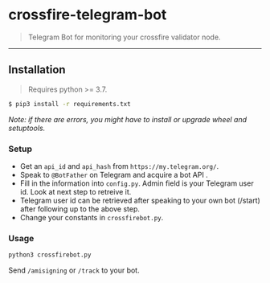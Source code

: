 # crossfire-telegram-bot
 
> Telegram Bot for monitoring your crossfire validator node.

---

## Installation
> Requires python >= 3.7.
```bash
$ pip3 install -r requirements.txt
```
_Note: if there are errors, you might have to install or upgrade wheel and setuptools._

### Setup
- Get an `api_id` and `api_hash` from `https://my.telegram.org/`.
- Speak to `@BotFather` on Telegram and acquire a bot API .
- Fill in the information into `config.py`. Admin field is your Telegram user id. Look at next step to retreive it.
- Telegram user id can be retrieved after speaking to your own bot (/start) after following up to the above step.
- Change your constants in `crossfirebot.py`.

### Usage
```bash
python3 crossfirebot.py
```

Send `/amisigning` or `/track` to your bot.
